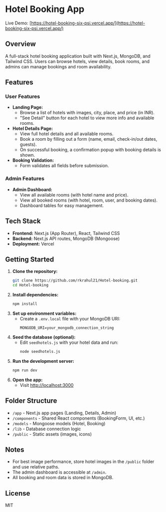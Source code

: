
# Hotel Booking App

Live Demo: [https://hotel-booking-six-psi.vercel.app/](https://hotel-booking-six-psi.vercel.app/)

## Overview
A full-stack hotel booking application built with Next.js, MongoDB, and Tailwind CSS. Users can browse hotels, view details, book rooms, and admins can manage bookings and room availability.

## Features

### User Features
- **Landing Page:**
	- Browse a list of hotels with images, city, place, and price (in INR).
	- "See Detail" button for each hotel to view more info and available rooms.
- **Hotel Details Page:**
	- View full hotel details and all available rooms.
	- Book a room by filling out a form (name, email, check-in/out dates, guests).
	- On successful booking, a confirmation popup with booking details is shown.
- **Booking Validation:**
	- Form validates all fields before submission.

### Admin Features
- **Admin Dashboard:**
	- View all available rooms (with hotel name and price).
	- View all booked rooms (with hotel, room, user, and booking dates).
	- Dashboard tables for easy management.

## Tech Stack
- **Frontend:** Next.js (App Router), React, Tailwind CSS
- **Backend:** Next.js API routes, MongoDB (Mongoose)
- **Deployment:** Vercel

## Getting Started

1. **Clone the repository:**
	 ```bash
	 git clone https://github.com/rkrahul21/Hotel-booking.git
	 cd Hotel-booking
	 ```
2. **Install dependencies:**
	 ```bash
	 npm install
	 ```
3. **Set up environment variables:**
	 - Create a `.env.local` file with your MongoDB URI:
		 ```env
		 MONGODB_URI=your_mongodb_connection_string
		 ```
4. **Seed the database (optional):**
	 - Edit `seedhotels.js` with your hotel data and run:
		 ```bash
		 node seedhotels.js
		 ```
5. **Run the development server:**
	 ```bash
	 npm run dev
	 ```
6. **Open the app:**
	 - Visit [http://localhost:3000](http://localhost:3000)

## Folder Structure
- `/app` - Next.js app pages (Landing, Details, Admin)
- `/components` - Shared React components (BookingForm, UI, etc.)
- `/models` - Mongoose models (Hotel, Booking)
- `/lib` - Database connection logic
- `/public` - Static assets (images, icons)

## Notes
- For best image performance, store hotel images in the `/public` folder and use relative paths.
- The admin dashboard is accessible at `/admin`.
- All booking and room data is stored in MongoDB.

## License
MIT